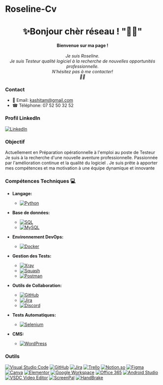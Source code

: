 # Roseline-Cv
<h1 align="center">✨Bonjour chèr réseau ! "👋🌞" </h1>

<p align="center">
    <b>Bienvenue sur ma page !</b><br><br>
    <i>
        Je suis Roseline.<br>
       Je suis Testeur qualité logiciel 
       à la recherche de nouvelles opportunités professionnelle.<br>
         N'hésitez pas à me contacter!<br>📲📩
    </i><br>
  

### Contact

- 📧 Email: [kashitam@gmail.com](mailto:kashitam@gmail.com)
- ☎ Téléphone: 07 52 50 32 52

### Profil LinkedIn

[![LinkedIn](https://img.shields.io/badge/LinkedIn-0077B5?style=for-the-badge&logo=linkedin&logoColor=white)](https://www.linkedin.com/in/roseline-kshime/)




</p>


### Objectif

Actuellement en Préparation opérationnelle à l'emploi au poste de Testeur 
Je suis à la recherche d'une nouvelle aventure professionnelle.
Passionnée par l'amélioration continue et  la qualité du logiciel . 
Je suis prête à apporter mes compétences et ma motivation à une équipe dynamique et innovante

### Compétences Techniques 💻


 
- **Langage:**
  - [![Python](https://img.shields.io/badge/python-black?style=for-the-badge&logo=python)](https://www.python.org/)

  
- **Base de données:**
  - [![SQL](https://img.shields.io/badge/sql-black?style=for-the-badge&logo=mysql)](https://github.com/Sahlias)
  - [![MySQL](https://img.shields.io/badge/mysql-black?style=for-the-badge&logo=mysql)](https://github.com/Sahlias)

    
- **Environnement DevOps:**
  - [![Docker](https://img.shields.io/badge/docker-black?style=for-the-badge&logo=docker)](https://github.com/Sahlias)
  

- **Gestion des Tests:**
  - [![Xray](https://img.shields.io/badge/xray-black?style=for-the-badge&logo=x-ray)](https://www.getxray.app/)
  - [![Squash](https://img.shields.io/badge/squash-black?style=for-the-badge&logo=squash)](https://www.squashtest.org/)
  - [![Postman](https://img.shields.io/badge/Postman-black?style=for-the-badge&logo=postman)](https://www.postman.com/)
 

- **Outils de Collaboration:**

  - [![GitHub](https://img.shields.io/badge/github-black?style=for-the-badge&logo=github)](https://github.com/Roselineks)
  - [![Jira](https://img.shields.io/badge/jira-black?style=for-the-badge&logo=jira)](https://www.atlassian.com/software/jira)
  - [![Discord](https://img.shields.io/badge/discord-black?style=for-the-badge&logo=discord)](https://discord.com/)


- **Tests Automatiques:**
  - [![Selenium](https://img.shields.io/badge/selenium-black?style=for-the-badge&logo=selenium)](https://www.selenium.dev/)
  
- **CMS:**
    -  [![WordPress](https://img.shields.io/badge/wordpress-black?style=for-the-badge&logo=wordpress)](https://wordpress.org/)

### Outils
[![Visual Studio Code](https://img.shields.io/badge/VS_Code-black?style=for-the-badge&logo=visual-studio-code)](https://code.visualstudio.com/)
[![GitHub](https://img.shields.io/badge/GitHub-black?style=for-the-badge&logo=github)](https://github.com/)
[![Jira](https://img.shields.io/badge/jira-black?style=for-the-badge&logo=jira)](https://www.atlassian.com/software/jira)
[![Trello](https://img.shields.io/badge/Trello-black?style=for-the-badge&logo=trello)](https://trello.com/)
[![Notion.so](https://img.shields.io/badge/Notion.so-black?style=for-the-badge&logo=notion)](https://www.notion.so/)
[![Figma](https://img.shields.io/badge/Figma-black?style=for-the-badge&logo=figma)](https://www.figma.com/)
[![Canva](https://img.shields.io/badge/canva-black?style=for-the-badge&logo=canva)](https://www.canva.com/)
[![Elementor](https://img.shields.io/badge/elementor-black?style=for-the-badge&logo=elementor)](https://elementor.com/)
[![Google Workspace](https://img.shields.io/badge/google%20workspace-black?style=for-the-badge&logo=google)](https://workspace.google.com/)
[![Office 365](https://img.shields.io/badge/office%20365-black?style=for-the-badge&logo=microsoft-office)](https://www.microsoft.com/microsoft-365)
[![Android Studio](https://img.shields.io/badge/android%20studio-black?style=for-the-badge&logo=android)](https://developer.android.com/studio)
[![VSDC Video Editor](https://img.shields.io/badge/vsdc%20video%20editor-black?style=for-the-badge)](https://www.videosoftdev.com/free-video-editor)
[![ScreenPal](https://img.shields.io/badge/screenpal-black?style=for-the-badge)](https://www.screenpal.io/)
[![HandBrake](https://img.shields.io/badge/handbrake-black?style=for-the-badge&logo=handbrake)](https://handbrake.fr/)





</p>
</details>

<p align="center">
  <a href="https://github.com/Roselineks">
  </a>
</p>
